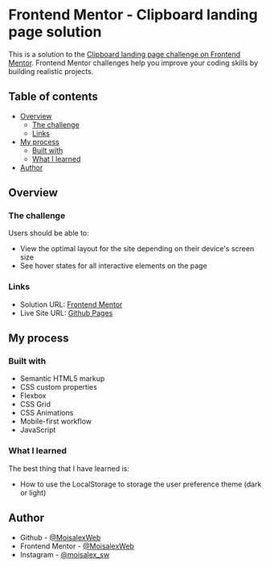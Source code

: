 # Frontend Mentor - Clipboard landing page solution

This is a solution to the [Clipboard landing page challenge on Frontend Mentor](https://www.frontendmentor.io/challenges/clipboard-landing-page-5cc9bccd6c4c91111378ecb9). Frontend Mentor challenges help you improve your coding skills by building realistic projects. 

## Table of contents

- [Overview](#overview)
  - [The challenge](#the-challenge)
  - [Links](#links)
- [My process](#my-process)
  - [Built with](#built-with)
  - [What I learned](#what-i-learned)
- [Author](#author)


## Overview

### The challenge

Users should be able to:

- View the optimal layout for the site depending on their device's screen size
- See hover states for all interactive elements on the page



### Links

- Solution URL: [Frontend Mentor](https://www.frontendmentor.io/solutions/clipboard-landing-page-JM90Z3anWB)
- Live Site URL: [Github Pages](https://moisalexweb.github.io/clipboard-landing-page/)

## My process

### Built with

- Semantic HTML5 markup
- CSS custom properties
- Flexbox
- CSS Grid
- CSS Animations
- Mobile-first workflow
- JavaScript


### What I learned

The best thing that I have learned is:
- How to use the LocalStorage to storage the user preference theme (dark or light)





## Author

- Github - [@MoisalexWeb](https://github.com/MoisalexWeb)
- Frontend Mentor - [@MoisalexWeb](https://www.frontendmentor.io/profile/MoisalexWeb)
- Instagram - [@moisalex_sw](https://www.instagram.com/moisalex_sw/)
